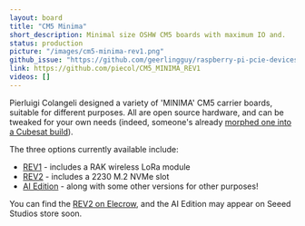 ```yaml
---
layout: board
title: "CM5 Minima"
short_description: Minimal size OSHW CM5 boards with maximum IO and.
status: production
picture: "/images/cm5-minima-rev1.png"
github_issue: "https://github.com/geerlingguy/raspberry-pi-pcie-devices/issues/705"
link: https://github.com/piecol/CM5_MINIMA_REV1
videos: []
---
```

Pierluigi Colangeli designed a variety of 'MINIMA' CM5 carrier boards, suitable for different purposes. All are open source hardware, and can be tweaked for your own needs (indeed, someone's already [morphed one into a Cubesat build](https://www.youtube.com/watch?v=EpIjtnP0WAk)).

The three options currently available include:

  - [REV1](https://github.com/piecol/CM5_MINIMA_REV1) - includes a RAK wireless LoRa module
  - [REV2](https://github.com/piecol/CM5_MINIMA_REV2) - includes a 2230 M.2 NVMe slot
  - [AI Edition](https://www.linkedin.com/posts/pierluigi-colangeli_minima-cm5-oshw-activity-7327603359085940736-F8av) - along with some other versions for other purposes!

You can find the [REV2 on Elecrow](https://www.elecrow.com/cm5-minima-r-2.html), and the AI Edition may appear on Seeed Studios store soon.
